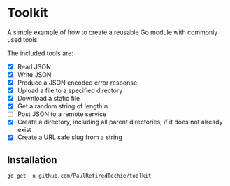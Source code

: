 # Toolkit

A simple example of how to create a reusable Go module with commonly used tools.

The included tools are:

- [X] Read JSON
- [X] Write JSON
- [x] Produce a JSON encoded error response
- [X] Upload a file to a specified directory
- [X] Download a static file
- [X] Get a random string of length n
- [ ] Post JSON to a remote service 
- [X] Create a directory, including all parent directories, if it does not already exist
- [X] Create a URL safe slug from a string

## Installation

`go get -u github.com/PaulRetiredTechie/toolkit`
